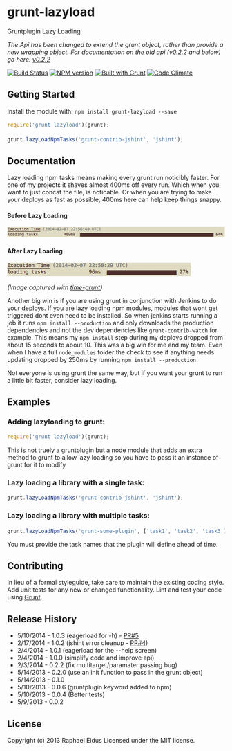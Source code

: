 # grunt-lazyload

Gruntplugin Lazy Loading

_The Api has been changed to extend the grunt object, rather than provide a new wrapping object. For documentation on the old api (v0.2.2 and below) go here: [v0.2.2](https://github.com/raphaeleidus/grunt-lazyload/tree/v0.2.2)_

[![Build Status](https://travis-ci.org/raphaeleidus/grunt-lazyload.png)](https://travis-ci.org/raphaeleidus/grunt-lazyload)
[![NPM version](https://badge.fury.io/js/grunt-lazyload.png)](http://badge.fury.io/js/grunt-lazyload)
[![Built with Grunt](https://cdn.gruntjs.com/builtwith.png)](http://gruntjs.com/)
[![Code Climate](https://codeclimate.com/github/raphaeleidus/grunt-lazyload.png)](https://codeclimate.com/github/raphaeleidus/grunt-lazyload)

## Getting Started
Install the module with: `npm install grunt-lazyload --save`

```javascript
require('grunt-lazyload')(grunt);

grunt.lazyLoadNpmTasks('grunt-contrib-jshint', 'jshint');
```

## Documentation
Lazy loading npm tasks means making every grunt run noticibly faster. For one of my projects it shaves almost 400ms off every run. Which when you want to just concat the file, is noticable. Or when you are trying to make your deploys as fast as possible, 400ms here can help keep things snappy.

#### Before Lazy Loading
![Before Lazy Loading](screenshots/no-lazyloading.png)
#### After Lazy Loading
![After Lazy Loading](screenshots/with-lazyloading.png)

_(Image captured with [time-grunt](https://github.com/sindresorhus/time-grunt))_

Another big win is if you are using grunt in conjunction with Jenkins to do your deploys. If you are lazy loading npm modules, modules that wont get triggered dont even need to be installed. So when jenkins starts running a job it runs `npm install --production` and only downloads the production dependencies and not the dev dependencies like `grunt-contrib-watch` for example. This means my `npm install` step during my deploys dropped from about 15 seconds to about 10. This was a big win for me and my team. Even when I have a full `node_modules` folder the check to see if anything needs updating dropped by 250ms by running `npm install --production`

Not everyone is using grunt the same way, but if you want your grunt to run a little bit faster, consider lazy loading.

## Examples
### Adding lazyloading to grunt:
```javascript
require('grunt-lazyload')(grunt);
```
This is not truely a gruntplugin but a node module that adds an extra method to grunt to allow lazy loading so you have to pass it an instance of grunt for it to modify

### Lazy loading a library with a single task:
```javascript
grunt.lazyLoadNpmTasks('grunt-contrib-jshint', 'jshint');
```

### Lazy loading a library with multiple tasks:
```javascript
grunt.lazyLoadNpmTasks('grunt-some-plugin', ['task1', 'task2', 'task3']);
```

You must provide the task names that the plugin will define ahead of time.

## Contributing
In lieu of a formal styleguide, take care to maintain the existing coding style. Add unit tests for any new or changed functionality. Lint and test your code using [Grunt](http://gruntjs.com/).

## Release History
* 5/10/2014  - 1.0.3 (eagerload for -h) - [PR#5](https://github.com/raphaeleidus/grunt-lazyload/pull/5)
* 2/17/2014  - 1.0.2 (jshint error cleanup - [PR#4](https://github.com/raphaeleidus/grunt-lazyload/pull/4)) 
* 2/4/2014   - 1.0.1 (eagerload for the --help screen)
* 2/4/2014   - 1.0.0 (simplify code and improve api)
* 2/3/2014   - 0.2.2 (fix multitarget/paramater passing bug)
* 5/14/2013  - 0.2.0 (use an init function to pass in the grunt object)
* 5/14/2013  - 0.1.0
* 5/10/2013  - 0.0.6 (gruntplugin keyword added to npm)
* 5/10/2013  - 0.0.4 (Better tests)
* 5/9/2013   - 0.0.2

## License
Copyright (c) 2013 Raphael Eidus
Licensed under the MIT license.
